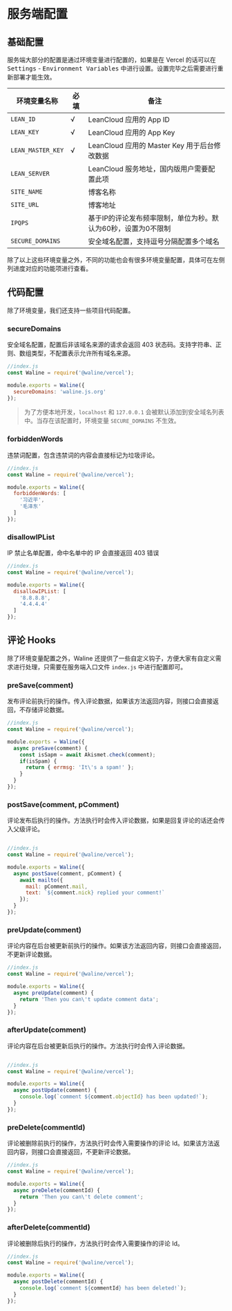 # 服务端配置

## 基础配置

服务端大部分的配置是通过环境变量进行配置的，如果是在 Vercel 的话可以在 <kbd>Settings</kbd> - <kbd>Environment Variables</kbd> 中进行设置。设置完毕之后需要进行重新部署才能生效。

| 环境变量名称      | 必填 | 备注                                                          |
| ----------------- | ---- | ------------------------------------------------------------- |
| `LEAN_ID`         | √    | LeanCloud 应用的 App ID                                       |
| `LEAN_KEY`        | √    | LeanCloud 应用的 App Key                                      |
| `LEAN_MASTER_KEY` | √    | LeanCloud 应用的 Master Key 用于后台修改数据                  |
| `LEAN_SERVER`     |      | LeanCloud 服务地址，国内版用户需要配置此项                    |
| `SITE_NAME`       |      | 博客名称                                                      |
| `SITE_URL`        |      | 博客地址                                                      |
| `IPQPS`           |      | 基于IP的评论发布频率限制，单位为秒。默认为60秒，设置为0不限制 |
| `SECURE_DOMAINS`  |      | 安全域名配置，支持逗号分隔配置多个域名                        |

除了以上这些环境变量之外，不同的功能也会有很多环境变量配置，具体可在左侧列进度对应的功能项进行查看。

## 代码配置

除了环境变量，我们还支持一些项目代码配置。

### secureDomains

安全域名配置，配置后非该域名来源的请求会返回 403 状态码。支持字符串、正则、数组类型，不配置表示允许所有域名来源。

```js
//index.js
const Waline = require('@waline/vercel');

module.exports = Waline({
  secureDomains: 'waline.js.org'
});
```

> 为了方便本地开发，`localhost` 和 `127.0.0.1` 会被默认添加到安全域名列表中。当存在该配置时，环境变量 `SECURE_DOMAINS` 不生效。

### forbiddenWords

违禁词配置，包含违禁词的内容会直接标记为垃圾评论。

```js
//index.js
const Waline = require('@waline/vercel');

module.exports = Waline({
  forbiddenWords: [
    '习近平',
    '毛泽东'
  ]
});
```
### disallowIPList

IP 禁止名单配置，命中名单中的 IP 会直接返回 403 错误 

```js
//index.js
const Waline = require('@waline/vercel');

module.exports = Waline({
  disallowIPList: [
    '8.8.8.8',
    '4.4.4.4'
  ]
});
```
## 评论 Hooks

除了环境变量配置之外，Waline 还提供了一些自定义钩子，方便大家有自定义需求进行处理，只需要在服务端入口文件 `index.js` 中进行配置即可。

### preSave(comment)

发布评论前执行的操作。传入评论数据，如果该方法返回内容，则接口会直接返回，不存储评论数据。

```js
//index.js
const Waline = require('@waline/vercel');

module.exports = Waline({
  async preSave(comment) {
    const isSapm = await Akismet.check(comment);
    if(isSpam) {
      return { errmsg: 'It\'s a spam!' };
    }
  }
});
```

### postSave(comment, pComment)

评论发布后执行的操作。方法执行时会传入评论数据，如果是回复评论的话还会传入父级评论。

```js

//index.js
const Waline = require('@waline/vercel');

module.exports = Waline({
  async postSave(comment, pComment) {
    await mailto({
      mail: pComment.mail,
      text: `${comment.nick} replied your comment!`
    });
  }
});
```
### preUpdate(comment)

评论内容在后台被更新前执行的操作。如果该方法返回内容，则接口会直接返回，不更新评论数据。

```js
//index.js
const Waline = require('@waline/vercel');

module.exports = Waline({
  async preUpdate(comment) {
    return 'Then you can\'t update comment data';
  }
});
```

### afterUpdate(comment) 

评论内容在后台被更新后执行的操作。方法执行时会传入评论数据。

```js

//index.js
const Waline = require('@waline/vercel');

module.exports = Waline({
  async postUpdate(comment) {
    console.log(`comment ${comment.objectId} has been updated!`);
  }
});
```
### preDelete(commentId)

评论被删除前执行的操作，方法执行时会传入需要操作的评论 Id。如果该方法返回内容，则接口会直接返回，不更新评论数据。

```js
//index.js
const Waline = require('@waline/vercel');

module.exports = Waline({
  async preDelete(commentId) {
    return 'Then you can\'t delete comment';
  }
});
```

### afterDelete(commentId)

评论被删除后执行的操作，方法执行时会传入需要操作的评论 Id。

```js
//index.js
const Waline = require('@waline/vercel');

module.exports = Waline({
  async postDelete(commentId) {
    console.log(`comment ${commentId} has been deleted!`);
  }
});
```